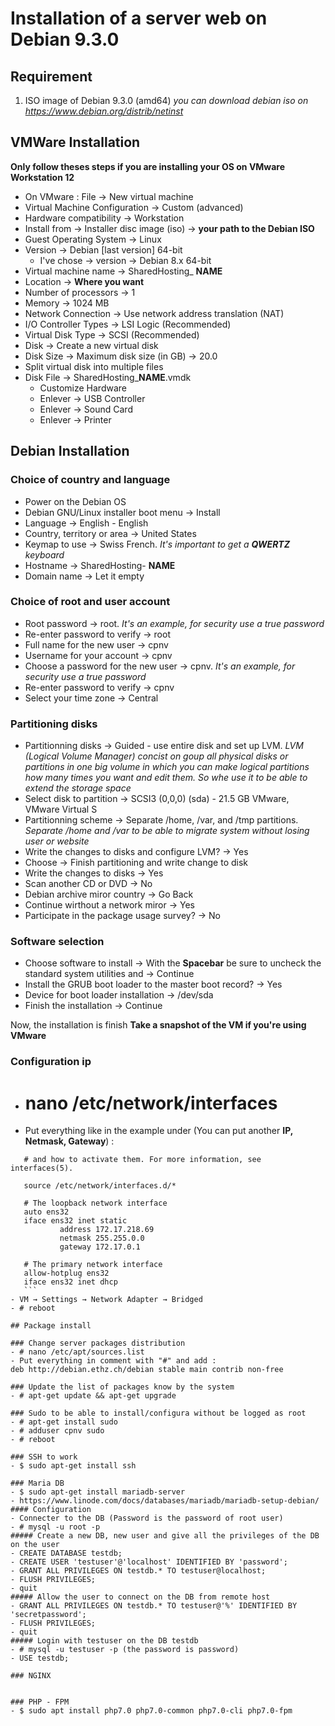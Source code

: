 # Installation of a server web on Debian 9.3.0

## Requirement
   1. ISO image of Debian 9.3.0 (amd64)
  *you can download debian iso on https://www.debian.org/distrib/netinst*

## VMWare Installation
   **Only follow theses steps if you are installing your OS on VMware Workstation 12**
   - On VMware : File → New virtual machine
   - Virtual Machine Configuration → Custom (advanced)
   - Hardware compatibility → Workstation
   - Install from → Installer disc image (iso) → **your path to the Debian ISO**
   - Guest Operating System → Linux
   - Version → Debian [last version] 64-bit
      - I've chose → version → Debian 8.x 64-bit
   - Virtual machine name → SharedHosting_ **NAME**
   - Location → **Where you want**
   - Number of processors → 1
   - Memory → 1024 MB
   - Network Connection → Use network address translation (NAT)
   - I/O Controller Types → LSI Logic (Recommended)
   - Virtual Disk Type → SCSI (Recommended)
   - Disk → Create a new virtual disk
   - Disk Size → Maximum disk size (in GB) → 20.0
   - Split virtual disk into multiple files
   - Disk File → SharedHosting_**NAME**.vmdk
      - Customize Hardware
      - Enlever → USB Controller
      - Enlever → Sound Card
      - Enlever → Printer

## Debian Installation

### Choice of country and language
   - Power on the Debian OS
   - Debian GNU/Linux installer boot menu → Install
   - Language → English - English
   - Country, territory or area → United States
   - Keymap to use → Swiss French. *It's important to get a **QWERTZ** keyboard*
   - Hostname → SharedHosting- **NAME**
   - Domain name → Let it empty


### Choice of root and user account
   - Root password → root. *It's an example, for security use a true password*
   - Re-enter password to verify → root
   - Full name for the new user → cpnv
   - Username for your account → cpnv
   - Choose a password for the new user → cpnv. *It's an example, for security use a true password*
   - Re-enter password to verify → cpnv
   - Select your time zone → Central


### Partitioning disks  
   - Partitionning disks → Guided - use entire disk and set up LVM. *LVM (Logical Volume Manager)     concist on goup all physical disks or partitions in one big volume in which you can make logical partitions how many times you want and edit them. So whe use it to be able to extend the storage space*
   - Select disk to partition → SCSI3 (0,0,0) (sda) - 21.5 GB VMware, VMware Virtual S
   - Partitionning scheme → Separate /home, /var, and /tmp partitions. *Separate /home and /var to be able to migrate system without losing user or website*
   - Write the changes to disks and configure LVM? → Yes
   - Choose → Finish partitioning and write change to disk
   - Write the changes to disks → Yes
   - Scan another CD or DVD → No
   - Debian archive miror country → Go Back
   - Continue wirthout a network miror → Yes
   - Participate in the package usage survey? → No


### Software selection
   - Choose software to install → With the **Spacebar** be sure to uncheck the standard system utilities and → Continue
   - Install the GRUB boot loader to the master boot record? → Yes
   - Device for boot loader installation → /dev/sda
   - Finish the installation → Continue

   Now, the installation is finish
   **Take a snapshot of the VM if you're using VMware**

### Configuration ip
   - # nano /etc/network/interfaces
   - Put everything like in the example under (You can put another **IP, Netmask, Gateway**) :
   ```# This file describes the network interfaces available on your system
      # and how to activate them. For more information, see interfaces(5).

      source /etc/network/interfaces.d/*

      # The loopback network interface
      auto ens32
      iface ens32 inet static
              address 172.17.218.69
              netmask 255.255.0.0
              gateway 172.17.0.1

      # The primary network interface
      allow-hotplug ens32
      iface ens32 inet dhcp
      ```
   - VM → Settings → Network Adapter → Bridged
   - # reboot

## Package install

### Change server packages distribution
   - # nano /etc/apt/sources.list
   - Put everything in comment with "#" and add :
   deb http://debian.ethz.ch/debian stable main contrib non-free

### Update the list of packages know by the system
   - # apt-get update && apt-get upgrade

### Sudo to be able to install/configura without be logged as root
   - # apt-get install sudo
   - # adduser cpnv sudo
   - # reboot

### SSH to work
   - $ sudo apt-get install ssh

### Maria DB
   - $ sudo apt-get install mariadb-server   
   - https://www.linode.com/docs/databases/mariadb/mariadb-setup-debian/
#### Configuration
   - Connecter to the DB (Password is the password of root user)
   - # mysql -u root -p
##### Create a new DB, new user and give all the privileges of the DB on the user
   - CREATE DATABASE testdb;
   - CREATE USER 'testuser'@'localhost' IDENTIFIED BY 'password';
   - GRANT ALL PRIVILEGES ON testdb.* TO testuser@localhost;
   - FLUSH PRIVILEGES;
   - quit
##### Allow the user to connect on the DB from remote host
   - GRANT ALL PRIVILEGES ON testdb.* TO testuser@'%' IDENTIFIED BY 'secretpassword';
   - FLUSH PRIVILEGES;
   - quit
##### Login with testuser on the DB testdb
   - # mysql -u testuser -p (the password is password)
   - USE testdb;

### NGINX


### PHP - FPM
   - $ sudo apt install php7.0 php7.0-common php7.0-cli php7.0-fpm
